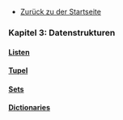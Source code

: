 - [Zurück zu der Startseite](../Kapitel_0/Anfang_Lese_Mich.md)

### Kapitel 3: Datenstrukturen

#### [Listen](/Projekte/Kapitel_3/Listen.md)
#### [Tupel](/Projekte/Kapitel_3/Tupel.md)
#### [Sets](/Projekte/Kapitel_3/Sets.md)
#### [Dictionaries](/Projekte/Kapitel_3/Dictionaries.md)
